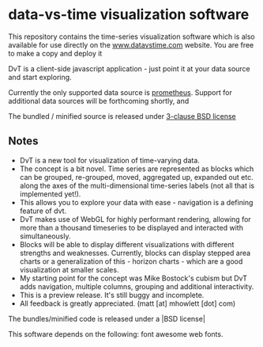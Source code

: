 # data-vs-time visualization software

This repository contains the time-series visualization software which 
is also available for use directly on the 
<a href="http://www.datavstime.com">www.datavstime.com</a> website. You
are free to make a copy and deploy it 

DvT is a client-side javascript application - just point it at your data
source and start exploring.

Currently the only supported data source is <a href="http://prometheus.io">prometheus</a>. Support for additional data sources will be forthcoming shortly, and 

 The bundled
/ minified source is released under [3-clause BSD license]()

## Notes

* DvT is a new tool for visualization of time-varying data.
* The concept is a bit novel. Time series are represented as blocks which can be grouped, re-grouped, moved, aggregated up, expanded out etc. along the axes of the multi-dimensional time-series labels (not all that is implemented yet!).
* This allows you to explore your data with ease - navigation is a defining feature of dvt.
* DvT makes use of WebGL for highly performant rendering, allowing for more than a thousand timeseries to be displayed and interacted with simultaneously.
* Blocks will be able to display different visualizations with different strengths and weaknesses. Currently, blocks can display stepped area charts or a generalization of this - horizon charts - which are a good visualization at smaller scales.
* My starting point for the concept was Mike Bostock's cubism but DvT adds navigation, multiple columns, grouping and additional interactivity.
* This is a preview release. It's still buggy and incomplete.
* All feedback is greatly appreciated. (matt [at] mhowlett [dot] com)

The bundles/minified code is released under a |BSD license|

This software depends on the following:
  font awesome
  web fonts.

